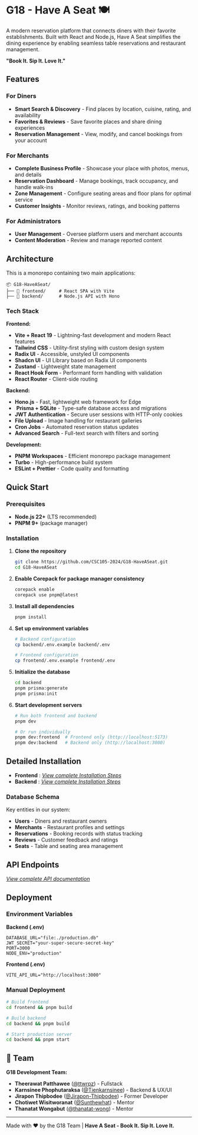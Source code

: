 # G18 - Have A Seat 🍽️

A modern reservation platform that connects diners with their favorite establishments. Built with React and Node.js, Have A Seat simplifies the dining experience by enabling seamless table reservations and restaurant management.

**"Book It. Sip It. Love It."**

## Features

### For Diners
- **Smart Search & Discovery** - Find places by location, cuisine, rating, and availability
- **Favorites & Reviews** - Save favorite places and share dining experiences
- **Reservation Management** - View, modify, and cancel bookings from your account

### For Merchants
- **Complete Business Profile** - Showcase your place with photos, menus, and details
- **Reservation Dashboard** - Manage bookings, track occupancy, and handle walk-ins
- **Zone Management** - Configure seating areas and floor plans for optimal service
- **Customer Insights** - Monitor reviews, ratings, and booking patterns

### For Administrators
- **User Management** - Oversee platform users and merchant accounts
- **Content Moderation** - Review and manage reported content

## Architecture

This is a monorepo containing two main applications:

```
📦 G18-HaveASeat/
├── 🎨 frontend/     # React SPA with Vite
├── 🔧 backend/      # Node.js API with Hono
```

### Tech Stack

**Frontend:**
- **Vite + React 19** - Lightning-fast development and modern React features
- **Tailwind CSS** - Utility-first styling with custom design system
- **Radix UI** - Accessible, unstyled UI components
- **Shadcn UI** - UI Library based on Radix UI components
- **Zustand** - Lightweight state management
- **React Hook Form** - Performant form handling with validation
- **React Router** - Client-side routing

**Backend:**
-  **Hono.js** - Fast, lightweight web framework for Edge
- ️ **Prisma + SQLite** - Type-safe database access and migrations
-  **JWT Authentication** - Secure user sessions with HTTP-only cookies
-  **File Upload** - Image handling for restaurant galleries
-  **Cron Jobs** - Automated reservation status updates
-  **Advanced Search** - Full-text search with filters and sorting

**Development:**
- **PNPM Workspaces** - Efficient monorepo package management
-  **Turbo** - High-performance build system
- **ESLint + Prettier** - Code quality and formatting

## Quick Start

### Prerequisites
- **Node.js 22+** (LTS recommended)
- **PNPM 9+** (package manager)

### Installation

1. **Clone the repository**
   ```bash
   git clone https://github.com/CSC105-2024/G18-HaveASeat.git
   cd G18-HaveASeat
   ```

2. **Enable Corepack for package manager consistency**
   ```bash
   corepack enable
   corepack use pnpm@latest
   ```

3. **Install all dependencies**
   ```bash
   pnpm install
   ```

4. **Set up environment variables**
   ```bash
   # Backend configuration
   cp backend/.env.example backend/.env
   
   # Frontend configuration  
   cp frontend/.env.example frontend/.env
   ```

5. **Initialize the database**
   ```bash
   cd backend
   pnpm prisma:generate
   pnpm prisma:init
   ```

6. **Start development servers**
   ```bash
   # Run both frontend and backend
   pnpm dev
   
   # Or run individually
   pnpm dev:frontend  # Frontend only (http://localhost:5173)
   pnpm dev:backend   # Backend only (http://localhost:3000)
   ```

## Detailed Installation

- **Frontend** : *[View complete Installation Steps](./frontend/README.md#development-setup)*
- **Backend** : *[View complete Installation Steps](./backend/README.md#development-setup)*

### Database Schema

Key entities in our system:
- **Users** - Diners and restaurant owners
- **Merchants** - Restaurant profiles and settings
- **Reservations** - Booking records with status tracking
- **Reviews** - Customer feedback and ratings
- **Seats** - Table and seating area management

## API Endpoints

*[View complete API documentation](./backend/README.md#api-endpoints)*

## Deployment

### Environment Variables

**Backend (.env)**
```env
DATABASE_URL="file:./production.db"
JWT_SECRET="your-super-secure-secret-key"
PORT=3000
NODE_ENV="production"
```

**Frontend (.env)**
```env
VITE_API_URL="http://localhost:3000"
```

### Manual Deployment
```bash
# Build frontend
cd frontend && pnpm build

# Build backend  
cd backend && pnpm build

# Start production server
cd backend && pnpm start
```

## 👥 Team

**G18 Development Team:**
- **Theerawat Patthawee** ([@ttwrpz](https://github.com/ttwrpz)) - Fullstack
- **Karnsinee Phophutaraksa** ([@Tienkarnsinee](https://github.com/Tienkarnsinee)) - Backend & UX/UI
- **Jirapon Thipbodee** ([@Jirapon-Thipbodee](https://github.com/Jirapon-Thipbodee)) - Former Developer
- **Chotiwet Wisitworanat** ([@Sunthewhat](https://github.com/Sunthewhat)) - Mentor
- **Thanatat Wongabut** ([@thanatat-wong](https://github.com/thanatat-wong)) - Mentor

---

Made with ❤️ by the G18 Team | **Have A Seat - Book It. Sip It. Love It.**
